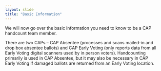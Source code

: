 ```yaml
---
layout: slide
title: "Basic Information"
---
```


We will now go over the basic information you need to know to be a CAP handcount team member.

There are two CAPs – CAP Absentee (processes and scans mailed-in and drop box absentee ballots) and CAP Early Voting (only reports data from all Early Voting digital scanners used by in person voters).   Handcounting primarily is used in CAP Absentee, but it may also be necessary in CAP Early Voting if damaged ballots are returned from an Early Voting location.







